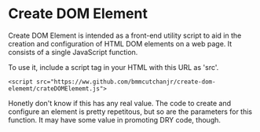 # Create DOM Element

Create DOM Element is intended as a front-end utility script to aid in the creation and configuration of HTML DOM elements on a web page.  It consists of a single JavaScript function.

To use it, include a script tag in your HTML with this URL as 'src'.

	<script src="https://ww.github.com/bmmcutchanjr/create-dom-elememt/crateDOMElememt.js">

Honetly don't know if this has any real value.  The code to create and configure an element is pretty repetitous, but so are the parameters for this function.  It may have some value in promoting DRY code, though.
